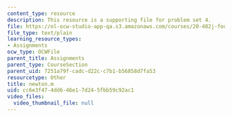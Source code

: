 ```yaml
---
content_type: resource
description: This resource is a supporting file for problem set 4.
file: https://ol-ocw-studio-app-qa.s3.amazonaws.com/courses/20-482j-foundations-of-algorithms-and-computational-techniques-in-systems-biology-spring-2006/cc6e3f474dd646e17d245fbb59c92ac1_newton.m
file_type: text/plain
learning_resource_types:
- Assignments
ocw_type: OCWFile
parent_title: Assignments
parent_type: CourseSection
parent_uid: 7251a79f-cadc-d22c-c7b1-b56858d7fa53
resourcetype: Other
title: newton.m
uid: cc6e3f47-4dd6-46e1-7d24-5fbb59c92ac1
video_files:
  video_thumbnail_file: null
---
```

